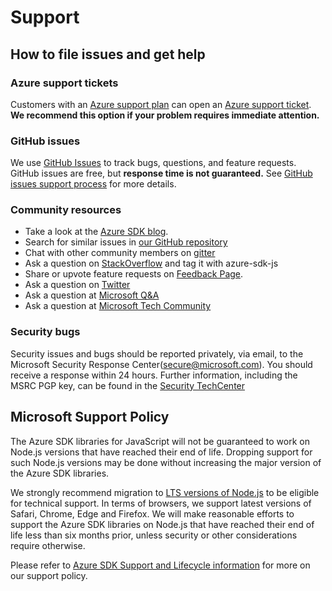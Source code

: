 # Support

## How to file issues and get help  

### Azure support tickets

Customers with an [Azure support plan](https://azure.microsoft.com/support/options/) can open an [Azure support ticket](https://azure.microsoft.com/support/create-ticket/).
**We recommend this option if your problem requires immediate attention.**

### GitHub issues

We use [GitHub Issues](https://github.com/Azure/azure-sdk-for-js/issues/new/choose) to track bugs, questions, and feature requests.
GitHub issues are free, but **response time is not guaranteed.** See [GitHub issues support process](https://devblogs.microsoft.com/azure-sdk/github-issue-support-process/) for more details.

### Community resources

- Take a look at the [Azure SDK blog](https://devblogs.microsoft.com/azure-sdk/).
- Search for similar issues in [our GitHub repository](https://github.com/Azure/azure-sdk-for-js/issues)
- Chat with other community members on [gitter](https://gitter.im/Azure/azure-sdk-for-js?source=orgpage)
- Ask a question on [StackOverflow](https://stackoverflow.com/questions/tagged/azure-sdk-js) and tag it with azure-sdk-js
- Share or upvote feature requests on [Feedback Page](https://feedback.azure.com/forums/34192--general-feedback).
- Ask a question on [Twitter](https://twitter.com/AzureSDK)
- Ask a question at [Microsoft Q&A](https://docs.microsoft.com/answers/products/azure?WT.mc_id=Portal-Microsoft_Azure_Support&product=all)
- Ask a question at [Microsoft Tech Community](https://techcommunity.microsoft.com/t5/azure/ct-p/Azure)

### Security bugs

Security issues and bugs should be reported privately, via email, to the Microsoft Security Response Center(secure@microsoft.com).
You should receive a response within 24 hours.
Further information, including the MSRC PGP key, can be found in the [Security TechCenter](https://www.microsoft.com/msrc/faqs-report-an-issue?rtc=1)

## Microsoft Support Policy

The Azure SDK libraries for JavaScript will not be guaranteed to work on Node.js versions that have reached their end of life. Dropping support for such Node.js versions may be done without increasing the major version of the Azure SDK libraries.

We strongly recommend migration to [LTS versions of Node.js](https://nodejs.org/about/releases/) to be eligible for technical support. In terms of browsers, we support latest versions of Safari, Chrome, Edge and Firefox. We will make reasonable efforts to support the Azure SDK libraries on Node.js that have reached their end of life less than six months prior, unless security or other considerations require otherwise.

Please refer to [Azure SDK Support and Lifecycle information](https://azure.github.io/azure-sdk/policies_support.html) for more on our support policy.

